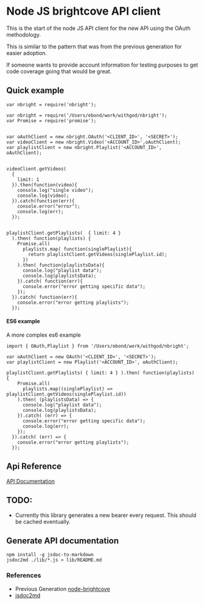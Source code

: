 # Node JS brightcove API client

This is the start of the node JS API client for the new API using the OAuth methodology.

This is similar to the pattern that was from the previous generation for easier adoption.

If someone wants to provide account information for testing purposes to get code coverage going that would be great.

## Quick example

```
var nbright = require('nbright');

var nbright = require('/Users/ebond/work/withgod/nbright');
var Promise = require('promise');


var oAuthClient = new nbright.OAuth('<CLIENT_ID>', '<SECRET>');
var videoClient = new nbright.Video('<ACCOUNT_ID>',oAuthClient);
var playlistClient = new nbright.Playlist('<ACCOUNT_ID>', oAuthClient);


videoClient.getVideos(
  {
    limit: 1
  }).then(function(video){
    console.log("single video");
    console.log(video);
  }).catch(function(err){
    console.error("error");
    console.log(err);
  });


playlistClient.getPlaylists(  { limit: 4 }
  ).then( function(playlists) {
    Promise.all(
      playlists.map( function(singlePlaylist){
        return playlistClient.getVideos(singlePlaylist.id);
      })
    ).then( function(playlistsData){
      console.log("playlist data");
      console.log(playlistsData);
    }).catch( function(err){
      console.error("error getting specific data");
    });
  }).catch( function(err){
    console.error("error getting playlists");
  });

```

#### ES6 example

A more complex es6 example

```
import { OAuth,Playlist } from '/Users/ebond/work/withgod/nbright';

var oAuthClient = new OAuth('<CLIENT_ID>', '<SECRET>');
var playlistClient = new Playlist('<ACCOUNT_ID>', oAuthClient);

playlistClient.getPlaylists( { limit: 4 } ).then( function(playlists) {
    Promise.all(
      playlists.map((singlePlaylist) => playlistClient.getVideos(singlePlaylist.id))
    ).then( (playlistsData) => {
      console.log("playlist data");
      console.log(playlistsData);
    }).catch( (err) => {
      console.error("error getting specific data");
      console.log(err);
    });
  }).catch( (err) => {
    console.error("error getting playlists");
  });

```


## Api Reference

[API Documentation](lib/README.md)


## TODO:

* Currently this library generates a new bearer every request. This should be cached eventually.


## Generate API documentation

```
npm install -g jsdoc-to-markdown
jsdoc2md ./lib/*.js > lib/README.md
```



### References
* Previous Generation [node-brightcove](https://github.com/nwbb/node-brightcove)
* [jsdoc2md](https://github.com/jsdoc2md/jsdoc-to-markdown)
